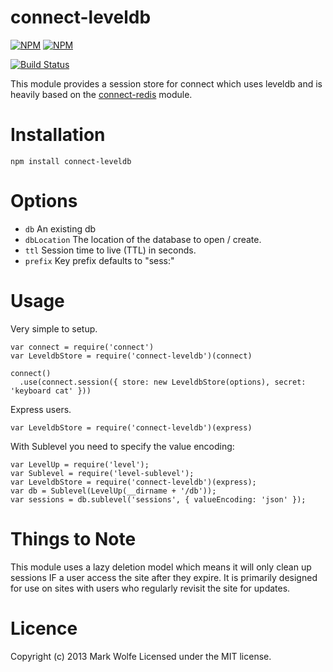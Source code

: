 # connect-leveldb

[![NPM](https://nodei.co/npm/connect-leveldb.png)](https://nodei.co/npm/connect-leveldb/)
[![NPM](https://nodei.co/npm-dl/connect-leveldb.png)](https://nodei.co/npm/connect-leveldb/)

[![Build Status](https://travis-ci.org/wolfeidau/connect-leveldb.png?branch=master)](https://travis-ci.org/wolfeidau/connect-leveldb)

This module provides a session store for connect which uses leveldb and is heavily based on
the [connect-redis](https://github.com/visionmedia/connect-redis) module.

# Installation

```
npm install connect-leveldb
```

# Options

* `db` An existing db
* `dbLocation` The location of the database to open / create.
* `ttl` Session time to live (TTL) in seconds.
* `prefix` Key prefix defaults to "sess:"

# Usage

Very simple to setup.

```
var connect = require('connect')
var LeveldbStore = require('connect-leveldb')(connect)

connect()
  .use(connect.session({ store: new LeveldbStore(options), secret: 'keyboard cat' }))
```

Express users.

```
var LeveldbStore = require('connect-leveldb')(express)
```

With Sublevel you need to specify the value encoding:

```
var LevelUp = require('level');
var Sublevel = require('level-sublevel');
var LeveldbStore = require('connect-leveldb')(express);
var db = Sublevel(LevelUp(__dirname + '/db'));
var sessions = db.sublevel('sessions', { valueEncoding: 'json' });
```

# Things to Note

This module uses a lazy deletion model which means it will only clean up sessions IF a user access the
site after they expire. It is primarily designed for use on sites with users who regularly revisit the
site for updates.

# Licence

Copyright (c) 2013 Mark Wolfe
Licensed under the MIT license.

